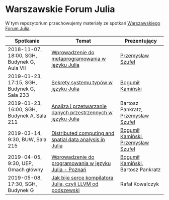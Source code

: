 # Warszawskie Forum Julia

W tym repozytorium przechowujemy materiały ze spotkań [Warszawskiego Forum Julia](https://www.meetup.com/Warszawskie-Forum-Julia/).

Spotkanie      | Temat | Prezentujący
---------------|-------|-------------
2018-11-07, 18:00, SGH, Budynek G, Aula VII | [Wprowadzenie do metaprogramowania w języku Julia](https://www.meetup.com/Warszawskie-Forum-Julia/events/255826450/) | [Przemysław Szufel](https://github.com/pszufe)
2019-01-23, 17:15, SGH, Budynek G, Sala 233 | [Sekrety systemu typów w języku Julia](https://www.meetup.com/Warszawskie-Forum-Julia/events/257779468/) | [Bogumił Kamiński](https://github.com/bkamins)
2019-01-23, 16:00, SGH, Budynek A, Sala 211 | [Analiza i przetwarzanie danych przestrzennych w języku Julia](https://www.meetup.com/Warszawskie-Forum-Julia/events/258932541/) | Bartosz Pankratz, [Przemysław Szufel](https://github.com/pszufe)
2019-03-14, 9:30, BUW, Sala 215 | [Distributed computing and spatial data analysis in Julia](https://www.meetup.com/Warszawskie-Forum-Julia/events/259429274/) | [Bogumił Kamiński](https://github.com/bkamins), [Przemysław Szufel](https://github.com/pszufe)
2019-04-05, 9:30, UEP, Gmach główny | [Wprowadzenie do programowania w języku Julia - Poznań](https://www.meetup.com/Warszawskie-Forum-Julia/events/260076240/) | [Bogumił Kamiński](https://github.com/bkamins), Bartosz Pankratz
2019-05-08, 17:30, SGH, Budynek G | [Jak bije serce kompilatora Julia, czyli LLVM od podszewski](https://www.meetup.com/Warszawskie-Forum-Julia/events/260737682/) | Rafał Kowalczyk

